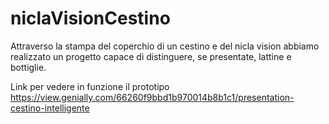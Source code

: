 # niclaVisionCestino
Attraverso la stampa del coperchio di un cestino e del nicla vision abbiamo realizzato un progetto capace di distinguere, se presentate, lattine e bottiglie.

Link per vedere in funzione il prototipo
https://view.genially.com/66260f9bbd1b970014b8b1c1/presentation-cestino-intelligente
